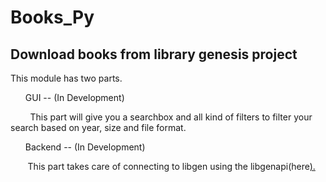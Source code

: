 <h1>Books_Py</h1>


<h2>Download books from library genesis project </h2>

<p>
  This module has two parts.
  <ul> GUI -- (In Development) </ul>
    <p>
      &nbsp&nbsp&nbsp&nbsp&nbsp&nbsp&nbsp This part will give you a searchbox and all kind of filters to filter your search based on year, size and file format.
  
  
  </p>
  <ul> Backend -- (In Development)</ul>
  <p>
  &nbsp&nbsp&nbsp&nbsp&nbsp&nbsp This part takes care of connecting to libgen using the libgenapi(here<a href="https://github.com/mmarquezs/libgen-python-api"/>).
  
 
  </p>
  
